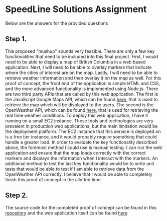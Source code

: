 # SpeedLine Solutions Assignment

Below are the answers for the provided questions 

## Step 1.
This proposed "mushup" sounds very feasible. There are only a few key functionalities that need to be included into this final project. First, I would need to be able to display a map of British Columbia in a web based application. Next, I will need to be able to overlay markers that indicate where the cities of interest are on the map. Lastly, I will need to be able to retrieve weather information and then overlay it on the map as well. For this proof of concept, the front end of the application is simple HTML and CSS, and the more advanced functionality is implemented using Node.js. There are two third party APIs that are called by this web application. The first is the JavaScript Google Maps API, which can be found [here](https://developers.google.com/maps/documentation/javascript/tutorial), that is used to retrieve the map which will be displayed to the users. The second is the OpenWeather API, which can be found [here](https://openweathermap.org/), that is used for retrieving the real time weather conditions. To deploy this web application, I have it running on a small EC2 instance. These tools and technologies are very prevalent in production web applications, but the main limitation would be the deployment platform. The EC2 instance that this service is deployed on is a free tier instance, and it would probably require something that could handle a greater load. In order to evaluate the key functionality described above, the foremost method I could use is manual testing. I can run the web application and ensure that the map loads correctly with the correct markers and displays the information when I interact with the markers. An additional method to test the last key functionality would be to write unit tests that would be able to test if I am able to retrieve data from the OpenWeather API correctly. I believe that I would be able to completely finish this proof of concept in the allotted time

## Step 2.
The source code for the completed proof of concept can be found in this [repository](https://github.com/daniel-levy/SpeedLineSolutionsAssignment) and the web application itself can be found [here](http://ec2-18-222-173-54.us-east-2.compute.amazonaws.com:3000/)

